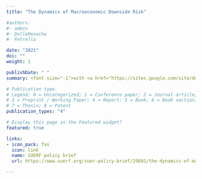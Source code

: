 ```yaml
---
title: "The Dynamics of Macroeconomic Downside Risk"

#authors:
#- admin
#- DelleMonache
#- Petrella

date: "2021"
doi: ""
weight: 1

publishDate: " "
summary: <font size="-1">with <a href="https://sites.google.com/site/dellemonachedavide/home" target="_blank" rel="noopener noreferrer"> Davide Delle Monache</a> (Bank of Italy) and <a href="https://sites.google.com/a/ivanpetrella.com/www/" target="_blank" rel="noopener noreferrer">Ivan Petrella</a> (University of Warwick).

# Publication type.
# Legend: 0 = Uncategorized; 1 = Conference paper; 2 = Journal article;
# 3 = Preprint / Working Paper; 4 = Report; 5 = Book; 6 = Book section;
# 7 = Thesis; 8 = Patent
publication_types: "4"

# Display this page in the Featured widget?
featured: true

links:
- icon_pack: fas
  icon: link
  name: SUERF policy brief
  url: https://www.suerf.org/suer-policy-brief/29891/the-dynamics-of-macroeconomic-downside-risk

---
```

